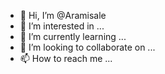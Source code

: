 - 👋 Hi, I’m @Aramisale
- 👀 I’m interested in ...
- 🌱 I’m currently learning ...
- 💞️ I’m looking to collaborate on ...
- 📫 How to reach me ...

<!---
Aramisale/Aramisale is a ✨ special ✨ repository because its `README.md` (this file) appears on your GitHub profile.
You can click the Preview link to take a look at your changes.
--->
